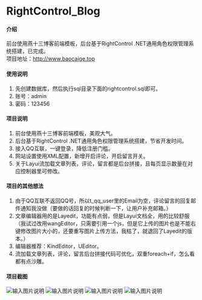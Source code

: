 # RightControl_Blog

#### 介绍
前台使用燕十三博客前端模板，后台基于RightControl .NET通用角色权限管理系统搭建，已完成。<br>
项目地址：http://www.baocaige.top

#### 使用说明

1. 先创建数据库，然后执行sql目录下面的rightcontrol.sql即可。
2. 账号：admin
3. 密码：123456

#### 项目说明

1. 前台使用燕十三博客前端模板，美观大气。
2. 后台基于RightControl .NET通用角色权限管理系统搭建，节省开发时间。
3. 接入QQ互联，一键登录，降低注册门槛。
4. 网站设置使用XML配置，新增开启评论，开启留言开关。
5. 关于Layui流加载文章列表，评论，留言都是后台拼接，且每页显示数量在对应控制器里可修改。


#### 项目的其他想法

1. 由于QQ互联不返回QQ号，所以t_qq_user里的Email为空，评论留言的回复邮件通知我没做（要做的话回复的时候判断一下，让用户补充邮箱。）
2. 文章编辑器用的是Layedit，功能有点弱，但是Layui文档全，用的比较舒服（我试过改用wangEditor，只需要引用一个js，但是它上传的图片也是不能右键修改图片大小的，还要重写图片上传方法，我枯了，就退回了Layedit的版本。）
3. 编辑器推荐：KindEditor，UEditor。
4. 流加载文章列表，评论，留言后台拼接代码可优化，双重foreach+if，怎么看都有点沙雕。

#### 项目截图
![输入图片说明](https://images.gitee.com/uploads/images/2019/0730/001705_92a610e2_1130037.png "1.png")
![输入图片说明](https://images.gitee.com/uploads/images/2019/0730/001712_84d46d7f_1130037.png "2.png")
![输入图片说明](https://images.gitee.com/uploads/images/2019/0730/001500_cb7484df_1130037.png "3.png")
![输入图片说明](https://images.gitee.com/uploads/images/2019/0730/001508_6f04a175_1130037.png "4.png")